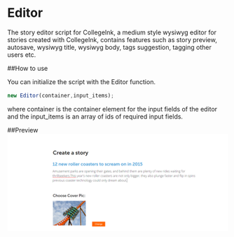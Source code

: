 # Editor

The story editor script for CollegeInk, a medium style wysiwyg editor for stories created with CollegeInk, contains features such as story preview, autosave, wysiwyg title, wysiwyg body, tags suggestion, tagging other users etc.

##How to use

You can initialize the script with the Editor function.

```javascript
new Editor(container,input_items);
```

where container is the container element for the input fields of the editor and the input_items is an array of ids of required input fields.

##Preview
![Alt text](editor.png?raw=true "Story Editor") 

